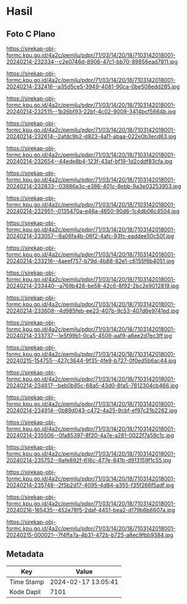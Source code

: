 # Hasil

## Foto C Plano

https://sirekap-obj-formc.kpu.go.id/4a2c/pemilu/pdpr/71/03/14/20/18/7103142018001-20240214-232334--c2e0746d-8906-47c1-bb70-89856ead7811.jpg

https://sirekap-obj-formc.kpu.go.id/4a2c/pemilu/pdpr/71/03/14/20/18/7103142018001-20240214-232416--a35d5ce5-3949-4081-90ca-0be508edd285.jpg

https://sirekap-obj-formc.kpu.go.id/4a2c/pemilu/pdpr/71/03/14/20/18/7103142018001-20240214-232515--1b26bf93-22bf-4c02-9009-3414bcf5664b.jpg

https://sirekap-obj-formc.kpu.go.id/4a2c/pemilu/pdpr/71/03/14/20/18/7103142018001-20240214-232614--2afdc9b2-d823-4a11-abaa-022e0b3ecd63.jpg

https://sirekap-obj-formc.kpu.go.id/4a2c/pemilu/pdpr/71/03/14/20/18/7103142018001-20240214-232654--44ede8b4-123f-43af-bf19-1d2cddf83cfa.jpg

https://sirekap-obj-formc.kpu.go.id/4a2c/pemilu/pdpr/71/03/14/20/18/7103142018001-20240214-232833--03986a3c-e386-401c-8ebb-9a3e03253953.jpg

https://sirekap-obj-formc.kpu.go.id/4a2c/pemilu/pdpr/71/03/14/20/18/7103142018001-20240214-232951--0135470a-e46a-4650-90d6-1c4db06c4504.jpg

https://sirekap-obj-formc.kpu.go.id/4a2c/pemilu/pdpr/71/03/14/20/18/7103142018001-20240214-233057--8a06fa4b-06f2-4afc-93fc-eaddee50c50f.jpg

https://sirekap-obj-formc.kpu.go.id/4a2c/pemilu/pdpr/71/03/14/20/18/7103142018001-20240214-233216--4aeef757-b79d-4b88-82e1-c6155f6b4051.jpg

https://sirekap-obj-formc.kpu.go.id/4a2c/pemilu/pdpr/71/03/14/20/18/7103142018001-20240214-233440--a769b426-be58-42c6-8f92-2bc2e9012819.jpg

https://sirekap-obj-formc.kpu.go.id/4a2c/pemilu/pdpr/71/03/14/20/18/7103142018001-20240214-233608--4d985feb-ee23-407b-9c53-407d6e9741ed.jpg

https://sirekap-obj-formc.kpu.go.id/4a2c/pemilu/pdpr/71/03/14/20/18/7103142018001-20240214-233737--1e5f99b1-0ca5-4509-aaf9-a6ee2d7ec3ff.jpg

https://sirekap-obj-formc.kpu.go.id/4a2c/pemilu/pdpr/71/03/14/20/18/7103142018001-20240215-154755--427c3644-9f35-4fe9-b727-0f0ed5b6ac44.jpg

https://sirekap-obj-formc.kpu.go.id/4a2c/pemilu/pdpr/71/03/14/20/18/7103142018001-20240214-234817--beb0b85c-68a5-43d0-8fa5-7812304cb466.jpg

https://sirekap-obj-formc.kpu.go.id/4a2c/pemilu/pdpr/71/03/14/20/18/7103142018001-20240214-234914--0b89d043-c472-4a25-9cbf-ef97c21b2262.jpg

https://sirekap-obj-formc.kpu.go.id/4a2c/pemilu/pdpr/71/03/14/20/18/7103142018001-20240214-235506--0fa85397-8f20-4a7e-a281-0022f7a59c1c.jpg

https://sirekap-obj-formc.kpu.go.id/4a2c/pemilu/pdpr/71/03/14/20/18/7103142018001-20240214-235752--9afe892f-616c-477e-841b-d913159f1c55.jpg

https://sirekap-obj-formc.kpu.go.id/4a2c/pemilu/pdpr/71/03/14/20/18/7103142018001-20240214-235748--2f5b2d17-4095-4d84-a355-f35f266f5adf.jpg

https://sirekap-obj-formc.kpu.go.id/4a2c/pemilu/pdpr/71/03/14/20/18/7103142018001-20240216-165435--452e78f5-2daf-4451-bea2-d179b6b6607a.jpg

https://sirekap-obj-formc.kpu.go.id/4a2c/pemilu/pdpr/71/03/14/20/18/7103142018001-20240215-000021--7f4ffa7a-4b31-472b-b725-a8ec9fbb9384.jpg


## Metadata

| Key        | Value               |
| ---------- | ------------------- |
| Time Stamp | 2024-02-17 13:05:41 |
| Kode Dapil | 7101                |



